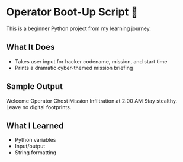 # Operator Boot-Up Script 🔐

This is a beginner Python project from my learning journey.

## What It Does
- Takes user input for hacker codename, mission, and start time
- Prints a dramatic cyber-themed mission briefing

## Sample Output
Welcome Operator Chost
Mission Infiltration at 2:00 AM
Stay stealthy. Leave no digital footprints.

## What I Learned
- Python variables
- Input/output
- String formatting
